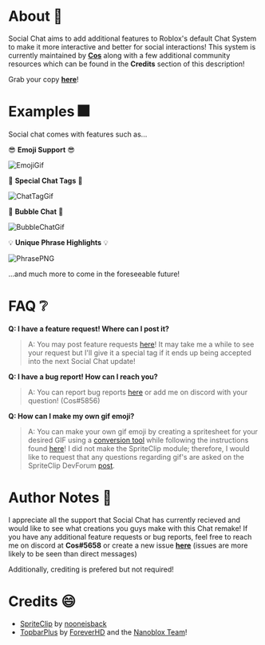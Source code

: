 # About 📜

Social Chat aims to add additional features to Roblox's default Chat System to make it more interactive and better for social interactions! This system is currently maintained by [**Cos**](https://twitter.com/CosRBX) along with a few additional community resources which can be found in the **Credits** section of this description!

Grab your copy [**here**](https://www.roblox.com/library/10571068319/SocialChat-v1-0-01)!

# Examples 🎆

Social chat comes with features such as...

😎 **Emoji Support** 😎

![EmojiGif](https://user-images.githubusercontent.com/52884117/184453154-1411a938-340d-4ba3-ab93-4c73551e8d1e.gif)

👀 **Special Chat Tags** 👀

![ChatTagGif](https://media.giphy.com/media/FmE4avoqlXBychCNhm/giphy.gif)

💬 **Bubble Chat** 💬

![BubbleChatGif](https://user-images.githubusercontent.com/52884117/184453190-e093af93-8767-4f3b-8001-b30fa2f9d4fb.gif)

💡 **Unique Phrase Highlights** 💡

![PhrasePNG](https://user-images.githubusercontent.com/52884117/184453271-26cbf145-ae8b-4d61-8b2a-d371532425db.png)

...and much more to come in the foreseeable future!

# FAQ ❔

**Q: I have a feature request! Where can I post it?**
> A: You may post feature requests [here](https://github.com/Cosmental/Social-Chat/issues/new)! It may take me a while to see your request but I'll give it a special tag if it ends up being accepted into the next Social Chat update!

**Q: I have a bug report! How can I reach you?**
> A: You can report bug reports [here](https://github.com/Cosmental/Social-Chat/issues/new) or add me on discord with your question! (Cos#5856)

**Q: How can I make my own gif emoji?**
> A: You can make your own gif emoji by creating a spritesheet for your desired GIF using a [conversion tool](https://ezgif.com/gif-to-sprite) while following the instructions found [here](https://devforum.roblox.com/t/spriteclip-sprite-sheet-animation-module/294195)! I did not make the SpriteClip module; therefore, I would like to request that any questions regarding gif's are asked on the SpriteClip DevForum [post](https://devforum.roblox.com/t/spriteclip-sprite-sheet-animation-module/294195).

# Author Notes 📝

I appreciate all the support that Social Chat has currently recieved and would like to see what creations you guys make with this Chat remake! If you have any additional feature requests or bug reports, feel free to reach me on discord at **Cos#5658** or create a new issue [**here**](https://github.com/Cosmental/Social-Chat/issues/new) (issues are more likely to be seen than direct messages)

Additionally, crediting is prefered but not required!

# Credits 😄

- [SpriteClip](https://devforum.roblox.com/t/spriteclip-sprite-sheet-animation-module/294195) by [nooneisback](https://www.roblox.com/users/24361425/profile)
- [TopbarPlus](https://devforum.roblox.com/t/topbarplus-v276-construct-intuitive-topbar-icons-customise-them-with-themes-dropdowns-captions-labels-and-much-more/1017485) by [ForeverHD](https://devforum.roblox.com/u/ForeverHD) and the [Nanoblox Team](https://www.roblox.com/groups/8141947/Nanoblox#!/about)!
